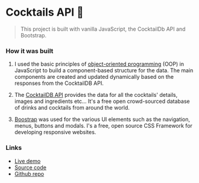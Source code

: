 # Cocktails API 🍹

> This project is built with vanilla JavaScript, the CocktailDb API and Bootstrap.

### How it was built
1. I used the basic principles of [object-oriented programming](https://developer.mozilla.org/en-US/docs/Learn/JavaScript/Objects/Object-oriented_programming) (OOP) in JavaScript to build a component-based structure for the data. The main components are created and updated dynamically based on the responses from the CocktailDB API.

2. The [CocktailDB API](https://www.thecocktaildb.com/api.php) provides the data for all the cocktails' details, images and ingredients etc... It's a free open crowd-sourced database of drinks and cocktails from around the world.

3. [Boostrap](https://getbootstrap.com/) was used for the various UI elements such as the navigation, menus, buttons and modals. I's a free, open source CSS Framework for developing responsive websites.

### Links
- [Live demo](https://js-cocktailsdb-api.rolandjlevy.repl.co/)
- [Source code](https://replit.com/@RolandJLevy/js-cocktailsdb-api)
- [Github repo](https://github.com/rolandjlevy/js-cocktailsdb-api)